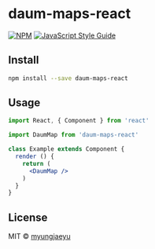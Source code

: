# daum-maps-react

> 

[![NPM](https://img.shields.io/npm/v/daum-maps-react.svg)](https://www.npmjs.com/package/daum-maps-react) [![JavaScript Style Guide](https://img.shields.io/badge/code_style-standard-brightgreen.svg)](https://standardjs.com)

## Install

```bash
npm install --save daum-maps-react
```

## Usage

```jsx
import React, { Component } from 'react'

import DaumMap from 'daum-maps-react'

class Example extends Component {
  render () {
    return (
      <DaumMap />
    )
  }
}
```

## License

MIT © [myungjaeyu](https://github.com/myungjaeyu)
